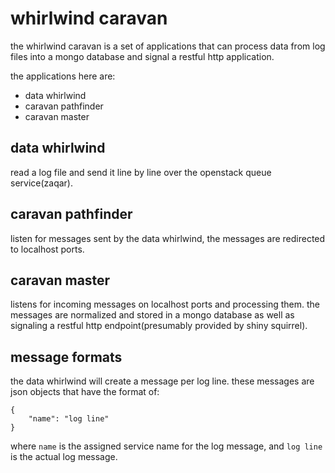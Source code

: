 # whirlwind caravan

the whirlwind caravan is a set of applications that can process data from
log files into a mongo database and signal a restful http application.

the applications here are:

* data whirlwind
* caravan pathfinder
* caravan master

## data whirlwind

read a log file and send it line by line over the openstack queue
service(zaqar).

## caravan pathfinder

listen for messages sent by the data whirlwind, the messages are redirected
to localhost ports.

## caravan master

listens for incoming messages on localhost ports and processing them. the
messages are normalized and stored in a mongo database as well as signaling
a restful http endpoint(presumably provided by shiny squirrel).

## message formats

the data whirlwind will create a message per log line. these messages are
json objects that have the format of:

    {
        "name": "log line"
    }

where `name` is the assigned service name for the log message, and `log line`
is the actual log message.
